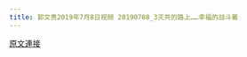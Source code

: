 ```yaml
---
title: 郭文贵2019年7月8日视频 20190708_3灭共的路上……幸福的战斗着
---
```


[原文連接](https://gnews.org/ThreadView/53478790)


